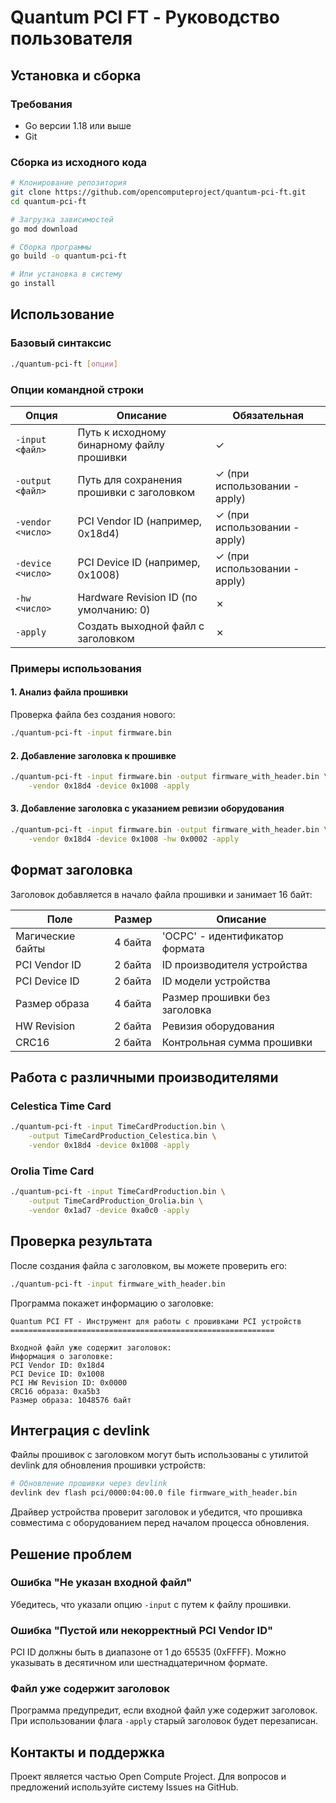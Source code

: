 # Quantum PCI FT - Руководство пользователя

## Установка и сборка

### Требования
- Go версии 1.18 или выше
- Git

### Сборка из исходного кода
```bash
# Клонирование репозитория
git clone https://github.com/opencomputeproject/quantum-pci-ft.git
cd quantum-pci-ft

# Загрузка зависимостей
go mod download

# Сборка программы
go build -o quantum-pci-ft

# Или установка в систему
go install
```

## Использование

### Базовый синтаксис
```bash
./quantum-pci-ft [опции]
```

### Опции командной строки

| Опция | Описание | Обязательная |
|-------|----------|--------------|
| `-input <файл>` | Путь к исходному бинарному файлу прошивки | ✓ |
| `-output <файл>` | Путь для сохранения прошивки с заголовком | ✓ (при использовании -apply) |
| `-vendor <число>` | PCI Vendor ID (например, 0x18d4) | ✓ (при использовании -apply) |
| `-device <число>` | PCI Device ID (например, 0x1008) | ✓ (при использовании -apply) |
| `-hw <число>` | Hardware Revision ID (по умолчанию: 0) | ✗ |
| `-apply` | Создать выходной файл с заголовком | ✗ |

### Примеры использования

#### 1. Анализ файла прошивки
Проверка файла без создания нового:
```bash
./quantum-pci-ft -input firmware.bin
```

#### 2. Добавление заголовка к прошивке
```bash
./quantum-pci-ft -input firmware.bin -output firmware_with_header.bin \
    -vendor 0x18d4 -device 0x1008 -apply
```

#### 3. Добавление заголовка с указанием ревизии оборудования
```bash
./quantum-pci-ft -input firmware.bin -output firmware_with_header.bin \
    -vendor 0x18d4 -device 0x1008 -hw 0x0002 -apply
```

## Формат заголовка

Заголовок добавляется в начало файла прошивки и занимает 16 байт:

| Поле | Размер | Описание |
|------|--------|----------|
| Магические байты | 4 байта | 'OCPC' - идентификатор формата |
| PCI Vendor ID | 2 байта | ID производителя устройства |
| PCI Device ID | 2 байта | ID модели устройства |
| Размер образа | 4 байта | Размер прошивки без заголовка |
| HW Revision | 2 байта | Ревизия оборудования |
| CRC16 | 2 байта | Контрольная сумма прошивки |

## Работа с различными производителями

### Celestica Time Card
```bash
./quantum-pci-ft -input TimeCardProduction.bin \
    -output TimeCardProduction_Celestica.bin \
    -vendor 0x18d4 -device 0x1008 -apply
```

### Orolia Time Card
```bash
./quantum-pci-ft -input TimeCardProduction.bin \
    -output TimeCardProduction_Orolia.bin \
    -vendor 0x1ad7 -device 0xa0c0 -apply
```

## Проверка результата

После создания файла с заголовком, вы можете проверить его:
```bash
./quantum-pci-ft -input firmware_with_header.bin
```

Программа покажет информацию о заголовке:
```
Quantum PCI FT - Инструмент для работы с прошивками PCI устройств
===========================================================

Входной файл уже содержит заголовок:
Информация о заголовке:
PCI Vendor ID: 0x18d4
PCI Device ID: 0x1008
PCI HW Revision ID: 0x0000
CRC16 образа: 0xa5b3
Размер образа: 1048576 байт
```

## Интеграция с devlink

Файлы прошивок с заголовком могут быть использованы с утилитой devlink для обновления прошивки устройств:

```bash
# Обновление прошивки через devlink
devlink dev flash pci/0000:04:00.0 file firmware_with_header.bin
```

Драйвер устройства проверит заголовок и убедится, что прошивка совместима с оборудованием перед началом процесса обновления.

## Решение проблем

### Ошибка "Не указан входной файл"
Убедитесь, что указали опцию `-input` с путем к файлу прошивки.

### Ошибка "Пустой или некорректный PCI Vendor ID"
PCI ID должны быть в диапазоне от 1 до 65535 (0xFFFF). Можно указывать в десятичном или шестнадцатеричном формате.

### Файл уже содержит заголовок
Программа предупредит, если входной файл уже содержит заголовок. При использовании флага `-apply` старый заголовок будет перезаписан.

## Контакты и поддержка

Проект является частью Open Compute Project. Для вопросов и предложений используйте систему Issues на GitHub.